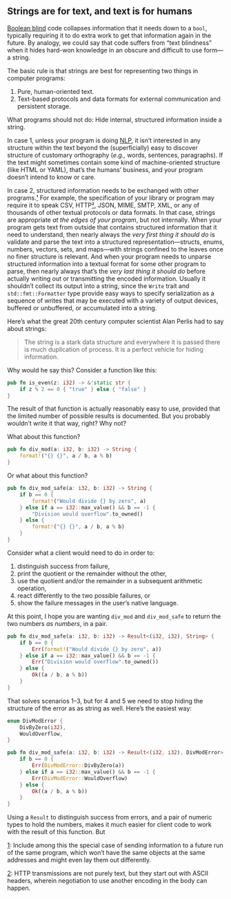 ## Strings are for text, and text is for humans

[Boolean blind](boolean_blindness.md) code collapses information that it needs down to a `bool`, typically requiring it to do extra work to get that information again in the future. By analogy, we could say that code suffers from “text blindness” when it hides hard-won knowledge in an obscure and difficult to use form—a string.

The basic rule is that strings are best for representing two things in computer programs:

 1. Pure, human-oriented text.
 2. Text-based protocols and data formats for external communication and persistent storage.

What programs should not do: Hide internal, structured information inside a string.

In case 1, unless your program is doing [NLP], it isn’t interested in any structure within the text beyond the (superficially) easy to discover structure of customary orthography (*e.g.,* words, sentences, paragraphs). If the text might sometimes contain some kind of machine-oriented structure (like HTML or YAML), that’s the humans’ business, and your program doesn’t intend to know or care.

In case 2, structured information needs to be exchanged with other programs.<a name="return_from_talking_to_self">[¹](#talking_to_self)</a> For example, the specification of your library or program may require it to speak CSV, HTTP<a name="return_from_http_text">[²](#http_text)</a>, JSON, MIME, SMTP, XML, or any of thousands of other textual protocols or data formats. In that case, strings are appropriate *at the edges of your program*, but not internally. When your program gets text from outside that contains structured information that it need to understand, then nearly always the *very first thing it should do* is validate and parse the text into a structured representation—structs, enums, numbers, vectors, sets, and maps—with strings confined to the leaves once no finer structure is relevant. And when your program needs to unparse structured information into a textual format for some other program to parse, then nearly always that’s the *very last thing it should do* before actually writing out or transmitting the encoded information. Usually it shouldn’t collect its output into a string, since the `Write` trait and `std::fmt::Formatter` type provide easy ways to specify serialization as a sequence of writes that may be executed with a variety of output devices, buffered or unbuffered, or accumulated into a string.

Here’s what the great 20th century computer scientist Alan Perlis had to say about strings:

> The string is a stark data structure and everywhere it is passed there is much duplication of process. It is a perfect vehicle for hiding information.

Why would he say this? Consider a function like this:

```rust
pub fn is_even(z: i32) -> &'static str {
    if z % 2 == 0 { "true" } else { "false" }
}
```

The result of that function is actually reasonably easy to use, provided that the limited number of possible results is documented. But you probably wouldn’t write it that way, right? Why not?

What about this function?

```rust
pub fn div_mod(a: i32, b: i32) -> String {
    format!("{} {}", a / b, a % b)
}
```

Or what about this function?

```rust
pub fn div_mod_safe(a: i32, b: i32) -> String {
    if b == 0 {
        format!("Would divide {} by zero", a)
    } else if a == i32::max_value() && b == -1 {
        "Division would overflow".to_owned()
    } else {
        format!("{} {}", a / b, a % b)
    }
}
```

Consider what a client would need to do in order to:

 1. distinguish success from failure,
 2. print the quotient or the remainder without the other,
 3. use the quotient and/or the remainder in a subsequent arithmetic operation,
 4. react differently to the two possible failures, or
 5. show the failure messages in the user’s native language.

At this point, I hope you are wanting `div_mod` and `div_mod_safe` to return the two numbers *as numbers*, in a pair.

```rust
pub fn div_mod_safe(a: i32, b: i32) -> Result<(i32, i32), String> {
    if b == 0 {
        Err(format!("Would divide {} by zero", a))
    } else if a == i32::max_value() && b == -1 {
        Err("Division would overflow".to_owned())
    } else {
        Ok((a / b, a % b))
    }
}
```

That solves scenarios 1–3, but for 4 and 5 we need to stop hiding the structure of the error as as string as well. Here’s the easiest way:

```rust
enum DivModError {
    DivByZero(i32),
    WouldOverflow,
}

pub fn div_mod_safe(a: i32, b: i32) -> Result<(i32, i32), DivModError> {
    if b == 0 {
        Err(DivModError::DivByZero(a))
    } else if a == i32::max_value() && b == -1 {
        Err(DivModError::WouldOverflow)
    } else {
        Ok((a / b, a % b))
    }
}
```

Using a `Result` to distinguish success from errors, and a pair of numeric types to hold the numbers, makes it much easier for client code to work with the result of this function. But 

<a name="talking_to_self" href="#return_from_talking_to_self">1</a>: Include among this the special case of sending information to a future run of the same program, which won’t have the same objects at the same addresses and might even lay them out differently.

<a name="http_text" href="#return_from_http_text">2</a>: HTTP transmissions are not purely text, but they start out with ASCII headers, wherein negotiation to use another encoding in the body can happen.

[NLP]:
    https://en.wikipedia.org/wiki/Natural_language_processing

